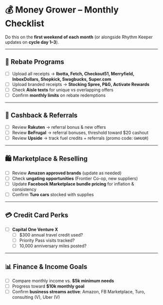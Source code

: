 # 💰 Money Grower – Monthly Checklist

Do this on the **first weekend of each month** (or alongside Rhythm Keeper updates on **cycle day 1–3**).

---

## 🧾 Rebate Programs
- [ ] Upload all receipts → **Ibotta, Fetch, Checkout51, Merryfield, InboxDollars, Shopkick, Swagbucks, Super.com**  
- [ ] Upload branded receipts → **Stocking Spree, P&G, Activate Rewards**  
- [ ] Check **Aisle texts** for unique vs overlapping offers  
- [ ] Confirm **monthly limits** on rebate redemptions  

---

## 💸 Cashback & Referrals
- [ ] Review **Rakuten** → referral bonus & new offers  
- [ ] Review **BeFrugal** → referral bonuses, threshold toward $20 cashout  
- [ ] Review **Upside** → track fuel credits + referrals (promo code: `GWHUQR`)  

---

## 🛍️ Marketplace & Reselling
- [ ] Review **Amazon approved brands** (update as needed)  
- [ ] Check **ungating opportunities** (Frontier Co-op, new suppliers)  
- [ ] Update **Facebook Marketplace bundle pricing** for inflation & consistency  
- [ ] Confirm **Turo cars** stocked with supplies  

---

## 💳 Credit Card Perks
- [ ] **Capital One Venture X**  
  - [ ] $300 annual travel credit used?  
  - [ ] Priority Pass visits tracked?  
  - [ ] 10,000 anniversary miles posted?  

---

## 📊 Finance & Income Goals
- [ ] Compare monthly income vs. **$5k minimum needs**  
- [ ] Progress toward **$10k monthly goal**  
- [ ] Confirm **business streams active**: Amazon, FB Marketplace, Turo, consulting (V), Uber (V)  
